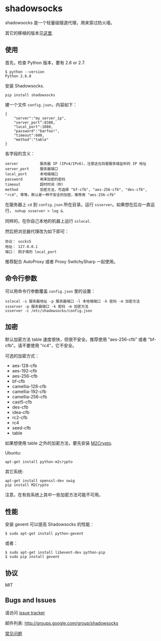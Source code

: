 shadowsocks
===========

shadowsocks 是一个轻量级隧道代理，用来穿过防火墙。

其它的移植的版本见[这里](https://github.com/clowwindy/shadowsocks/wiki/Ports-and-Clients).

使用
----

首先，检查 Python 版本，要有 2.6 or 2.7.

    $ python --version
    Python 2.6.8
    
安装 Shadowsocks.

    pip install shadowsocks
    
建一个文件 `config.json`，内容如下：

    {
        "server":"my_server_ip",
        "server_port":8388,
        "local_port":1080,
        "password":"barfoo!",
        "timeout":600,
        "method":"table"
    }

各字段的含义：

    server          服务器 IP (IPv4/IPv6)，注意这也将是服务端监听的 IP 地址
    server_port     服务器端口
    local_port      本地端端口
    password        用来加密的密码
    timeout         超时时间（秒）
    method          加密方法，可选择 "bf-cfb", "aes-256-cfb", "des-cfb", "rc4", 等等。默认是一种不安全的加密，推荐用 "aes-256-cfb"

在服务器上 `cd` 到 `config.json` 所在目录。运行 `ssserver`。如果想在后台一直运行，
`nohup ssserver > log &`.

同样的，在你自己本地的机器上运行 `sslocal`.

然后把浏览器代理改为如下即可：

    协议： socks5
    地址： 127.0.0.1
    端口： 刚才填的 local_port

推荐配合 AutoProxy 或者 Proxy SwitchySharp 一起使用。

命令行参数
-----------

可以用命令行参数覆盖 `config.json` 里的设置：

    sslocal -s 服务器地址 -p 服务器端口 -l 本地端端口 -k 密码 -m 加密方法
    ssserver -p 服务器端口 -k 密码 -m 加密方法
    ssserver -c /etc/shadowsocks/config.json

加密
----

默认加密方法 table 速度很快，但很不安全。推荐使用 "aes-256-cfb" 或者 "bf-cfb"。请不要使用 "rc4"，它不安全。

可选的加密方式：

- aes-128-cfb
- aes-192-cfb
- aes-256-cfb
- bf-cfb
- camellia-128-cfb
- camellia-192-cfb
- camellia-256-cfb
- cast5-cfb
- des-cfb
- idea-cfb
- rc2-cfb
- rc4
- seed-cfb
- table

如果想使用 table 之外的加密方法，要先安装 [M2Crypto](http://chandlerproject.org/Projects/MeTooCrypto).


Ubuntu:

    apt-get install python-m2crypto

其它系统:

    apt-get install openssl-dev swig
    pip install M2Crypto

注意，在有些系统上其中一些加密方法可能不可用。

性能
------------

安装 gevent 可以提高 Shadowsocks 的性能：

    $ sudo apt-get install python-gevent

或者：

    $ sudo apt-get install libevent-dev python-pip
    $ sudo pip install gevent

协议
-------
MIT

Bugs and Issues
----------------
请访问 [issue tracker](https://github.com/clowwindy/shadowsocks/issues?state=open)

邮件列表: http://groups.google.com/group/shadowsocks

[常见问题](https://github.com/clowwindy/shadowsocks/wiki/Troubleshooting)